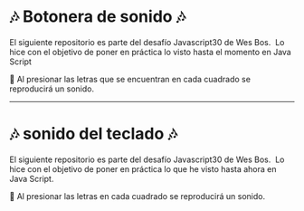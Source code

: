 # 🎶 Botonera de sonido 🎶
 
El siguiente repositorio es parte del desafío Javascript30 de Wes Bos. 
Lo hice con el objetivo de poner en práctica lo visto hasta el momento en Java Script

🥁 Al presionar las letras que se encuentran en cada cuadrado se reproducirá un sonido. 

-----------------------------------------------------------------------------------
# 🎶 sonido del teclado 🎶

El siguiente repositorio es parte del desafío Javascript30 de Wes Bos. 
Lo hice con el objetivo de poner en práctica lo que he visto hasta ahora en Java Script.

🥁 Al presionar las letras en cada cuadrado se reproducirá un sonido.
